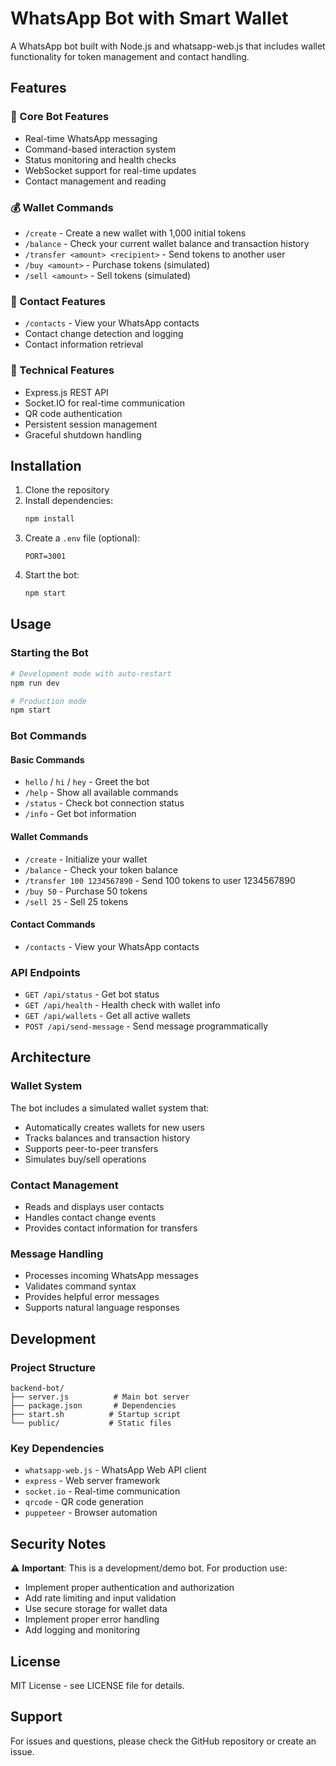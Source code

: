 # WhatsApp Bot with Smart Wallet

A WhatsApp bot built with Node.js and whatsapp-web.js that includes wallet functionality for token management and contact handling.

## Features

### 🤖 Core Bot Features
- Real-time WhatsApp messaging
- Command-based interaction system
- Status monitoring and health checks
- WebSocket support for real-time updates
- Contact management and reading

### 💰 Wallet Commands
- `/create` - Create a new wallet with 1,000 initial tokens
- `/balance` - Check your current wallet balance and transaction history
- `/transfer <amount> <recipient>` - Send tokens to another user
- `/buy <amount>` - Purchase tokens (simulated)
- `/sell <amount>` - Sell tokens (simulated)

### 📱 Contact Features
- `/contacts` - View your WhatsApp contacts
- Contact change detection and logging
- Contact information retrieval

### 🔧 Technical Features
- Express.js REST API
- Socket.IO for real-time communication
- QR code authentication
- Persistent session management
- Graceful shutdown handling

## Installation

1. Clone the repository
2. Install dependencies:
   ```bash
   npm install
   ```
3. Create a `.env` file (optional):
   ```
   PORT=3001
   ```
4. Start the bot:
   ```bash
   npm start
   ```

## Usage

### Starting the Bot
```bash
# Development mode with auto-restart
npm run dev

# Production mode
npm start
```

### Bot Commands

#### Basic Commands
- `hello` / `hi` / `hey` - Greet the bot
- `/help` - Show all available commands
- `/status` - Check bot connection status
- `/info` - Get bot information

#### Wallet Commands
- `/create` - Initialize your wallet
- `/balance` - Check your token balance
- `/transfer 100 1234567890` - Send 100 tokens to user 1234567890
- `/buy 50` - Purchase 50 tokens
- `/sell 25` - Sell 25 tokens

#### Contact Commands
- `/contacts` - View your WhatsApp contacts

### API Endpoints

- `GET /api/status` - Get bot status
- `GET /api/health` - Health check with wallet info
- `GET /api/wallets` - Get all active wallets
- `POST /api/send-message` - Send message programmatically

## Architecture

### Wallet System
The bot includes a simulated wallet system that:
- Automatically creates wallets for new users
- Tracks balances and transaction history
- Supports peer-to-peer transfers
- Simulates buy/sell operations

### Contact Management
- Reads and displays user contacts
- Handles contact change events
- Provides contact information for transfers

### Message Handling
- Processes incoming WhatsApp messages
- Validates command syntax
- Provides helpful error messages
- Supports natural language responses

## Development

### Project Structure
```
backend-bot/
├── server.js          # Main bot server
├── package.json       # Dependencies
├── start.sh          # Startup script
└── public/           # Static files
```

### Key Dependencies
- `whatsapp-web.js` - WhatsApp Web API client
- `express` - Web server framework
- `socket.io` - Real-time communication
- `qrcode` - QR code generation
- `puppeteer` - Browser automation

## Security Notes

⚠️ **Important**: This is a development/demo bot. For production use:
- Implement proper authentication and authorization
- Add rate limiting and input validation
- Use secure storage for wallet data
- Implement proper error handling
- Add logging and monitoring

## License

MIT License - see LICENSE file for details.

## Support

For issues and questions, please check the GitHub repository or create an issue. 